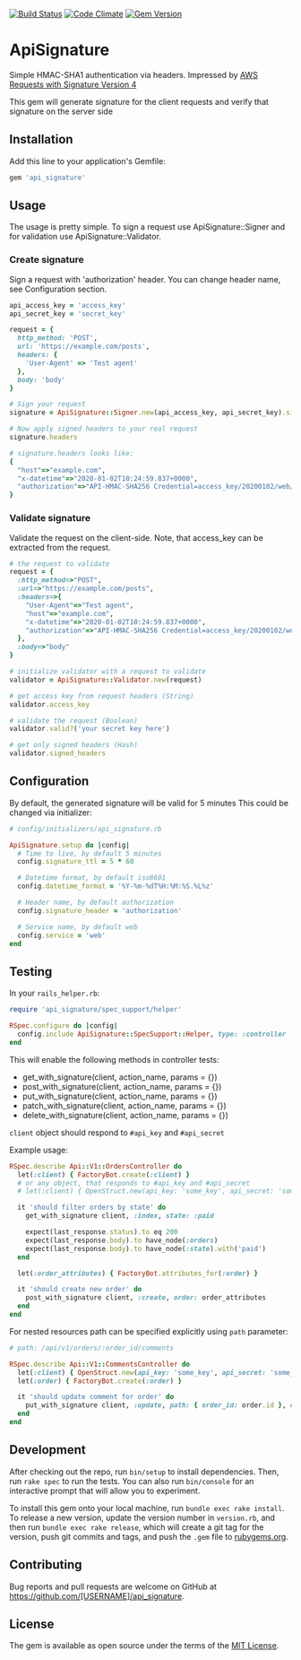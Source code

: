 [![Build Status](https://semaphoreci.com/api/v1/igormalinovskiy/api_signature/branches/master/shields_badge.svg)](https://semaphoreci.com/igormalinovskiy/api_signature)
[![Code Climate](https://codeclimate.com/github/psyipm/api_signature/badges/gpa.svg)](https://codeclimate.com/github/psyipm/api_signature)
[![Gem Version](https://badge.fury.io/rb/api_signature.svg)](https://badge.fury.io/rb/api_signature)

# ApiSignature

Simple HMAC-SHA1 authentication via headers. Impressed by [AWS Requests with Signature Version 4](https://docs.aws.amazon.com/general/latest/gr/sigv4_signing.html)

This gem will generate signature for the client requests and verify that signature on the server side

## Installation

Add this line to your application's Gemfile:

```ruby
gem 'api_signature'
```

## Usage

The usage is pretty simple. To sign a request use ApiSignature::Signer and for validation use ApiSignature::Validator.

### Create signature

Sign a request with 'authorization' header. You can change header name, see Configuration section.

```ruby
api_access_key = 'access_key'
api_secret_key = 'secret_key'

request = {
  http_method: 'POST',
  url: 'https://example.com/posts',
  headers: {
    'User-Agent' => 'Test agent'
  },
  body: 'body'
}

# Sign your request
signature = ApiSignature::Signer.new(api_access_key, api_secret_key).sign_request(request)

# Now apply signed headers to your real request
signature.headers

# signature.headers looks like:
{
  "host"=>"example.com",
  "x-datetime"=>"2020-01-02T10:24:59.837+0000",
  "authorization"=>"API-HMAC-SHA256 Credential=access_key/20200102/web/api_request, SignedHeaders=host;user-agent;x-datetime, Signature=032fc0b7defd66d86ef43ced8e6c3ee351ede21deca6bf1f89b9145f7a9105c1"
}
```

### Validate signature

Validate the request on the client-side. Note, that access_key can be extracted from the request.

```ruby
# the request to validate
request = {
  :http_method=>"POST",
  :url=>"https://example.com/posts",
  :headers=>{
    "User-Agent"=>"Test agent",
    "host"=>"example.com",
    "x-datetime"=>"2020-01-02T10:24:59.837+0000",
    "authorization"=>"API-HMAC-SHA256 Credential=access_key/20200102/web/api_request, SignedHeaders=host;user-agent;x-datetime, Signature=032fc0b7defd66d86ef43ced8e6c3ee351ede21deca6bf1f89b9145f7a9105c1"
  },
  :body=>"body"
}

# initialize validator with a request to validate
validator = ApiSignature::Validator.new(request)

# get access key from request headers (String)
validator.access_key

# validate the request (Boolean)
validator.valid?('your secret key here')

# get only signed headers (Hash)
validator.signed_headers
```

## Configuration

By default, the generated signature will be valid for 5 minutes
This could be changed via initializer:

```ruby
# config/initializers/api_signature.rb

ApiSignature.setup do |config|
  # Time to live, by default 5 minutes
  config.signature_ttl = 5 * 60

  # Datetime format, by default iso8601
  config.datetime_format = '%Y-%m-%dT%H:%M:%S.%L%z'

  # Header name, by default authorization
  config.signature_header = 'authorization'

  # Service name, by default web
  config.service = 'web'
end
```

## Testing

In your `rails_helper.rb`:

```ruby
require 'api_signature/spec_support/helper'

RSpec.configure do |config|
  config.include ApiSignature::SpecSupport::Helper, type: :controller
end
```

This will enable the following methods in controller tests:

* get_with_signature(client, action_name, params = {})
* post_with_signature(client, action_name, params = {})
* put_with_signature(client, action_name, params = {})
* patch_with_signature(client, action_name, params = {})
* delete_with_signature(client, action_name, params = {})

`client` object should respond to `#api_key` and `#api_secret`

Example usage:

```ruby
RSpec.describe Api::V1::OrdersController do
  let(:client) { FactoryBot.create(:client) }
  # or any object, that responds to #api_key and #api_secret
  # let(:client) { OpenStruct.new(api_key: 'some_key', api_secret: 'some_api_secret') }

  it 'should filter orders by state' do
    get_with_signature client, :index, state: :paid

    expect(last_response.status).to eq 200
    expect(last_response.body).to have_node(:orders)
    expect(last_response.body).to have_node(:state).with('paid')
  end

  let(:order_attributes) { FactoryBot.attributes_for(:order) }

  it 'should create new order' do
    post_with_signature client, :create, order: order_attributes
  end
end
```

For nested resources path can be specified explicitly using `path` parameter:

```ruby
# path: /api/v1/orders/:order_id/comments

RSpec.describe Api::V1::CommentsController do
  let(:client) { OpenStruct.new(api_key: 'some_key', api_secret: 'some_api_secret') }
  let(:order) { FactoryBot.create(:order) }

  it 'should update comment for order' do
    put_with_signature client, :update, path: { order_id: order.id }, comment: { content: 'Some value' }
  end
end
```

## Development

After checking out the repo, run `bin/setup` to install dependencies. Then, run `rake spec` to run the tests. You can also run `bin/console` for an interactive prompt that will allow you to experiment.

To install this gem onto your local machine, run `bundle exec rake install`. To release a new version, update the version number in `version.rb`, and then run `bundle exec rake release`, which will create a git tag for the version, push git commits and tags, and push the `.gem` file to [rubygems.org](https://rubygems.org).

## Contributing

Bug reports and pull requests are welcome on GitHub at https://github.com/[USERNAME]/api_signature.

## License

The gem is available as open source under the terms of the [MIT License](http://opensource.org/licenses/MIT).
